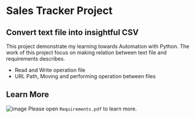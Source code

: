 # Sales Tracker Project

## Convert text file into insightful CSV
This project demonstrate my learning towards Automation with Python. The work of this project focus on making relation between text file and requirements describes. 
- Read and Write operation file
- URL Path, Moving and performing operation between files

## Learn More
![image](https://github.com/vincentarck/sales_tracker/assets/73167671/da9b54a5-52c0-4e5d-bef5-86a92f695c85)
Please open `Requirements.pdf` to learn more.  
